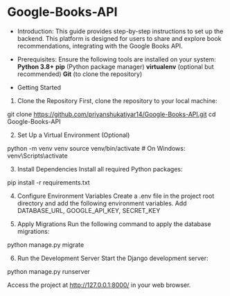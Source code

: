# Google-Books-API

- Introduction:
  This guide provides step-by-step instructions to set up the backend. This platform is designed for users to share and explore book recommendations, integrating with the Google Books API.

- Prerequisites:
  Ensure the following tools are installed on your system:
  **Python 3.8+**
  **pip** (Python package manager)
  **virtualenv** (optional but recommended)
  **Git** (to clone the repository)

- Getting Started

1. Clone the Repository
   First, clone the repository to your local machine:

git clone https://github.com/priyanshukatiyar14/Google-Books-API.git
cd Google-Books-API

2. Set Up a Virtual Environment (Optional)

python -m venv venv
source venv/bin/activate # On Windows: venv\Scripts\activate

3. Install Dependencies
   Install all required Python packages:

pip install -r requirements.txt

4. Configure Environment Variables
   Create a .env file in the project root directory and add the following environment variables.
   Add DATABASE_URL, GOOGLE_API_KEY, SECRET_KEY

5. Apply Migrations
   Run the following command to apply the database migrations:

python manage.py migrate

6. Run the Development Server
   Start the Django development server:

python manage.py runserver

Access the project at http://127.0.0.1:8000/ in your web browser.
